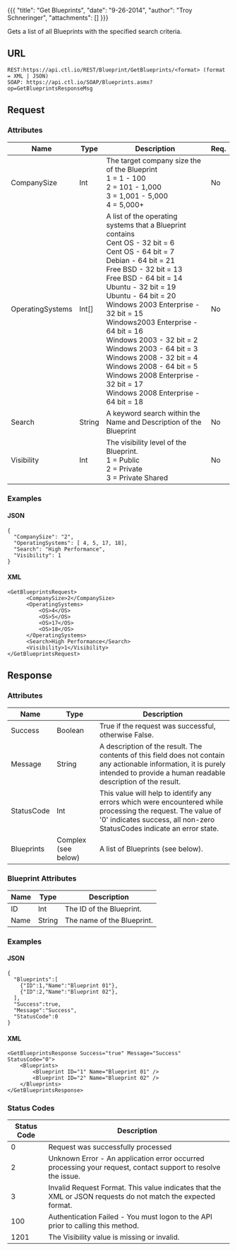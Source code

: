 {{{
  "title": "Get Blueprints",
  "date": "9-26-2014",
  "author": "Troy Schneringer",
  "attachments": []
}}}

Gets a list of all Blueprints with the specified search criteria.

## URL

    REST:https://api.ctl.io/REST/Blueprint/GetBlueprints/<format> (format = XML | JSON)
    SOAP: https://api.ctl.io/SOAP/Blueprints.asmx?op=GetBlueprintsResponseMsg

## Request

### Attributes

| Name | Type | Description | Req. |
| --- | --- | --- | --- |
| CompanySize | Int | The target company size the of the Blueprint<br/>1 = 1 - 100<br/>2 = 101 - 1,000<br/>3 = 1,001 - 5,000<br/>4 =  5,000+ | No |
| OperatingSystems | Int[] | A list of the operating systems that a Blueprint contains<br/>Cent OS - 32 bit = 6<br/>Cent OS - 64 bit = 7<br/>Debian - 64 bit = 21<br/>Free BSD - 32 bit = 13<br/>Free BSD - 64 bit = 14<br/>Ubuntu - 32 bit = 19<br/>Ubuntu - 64 bit = 20<br/>Windows 2003 Enterprise - 32 bit = 15<br/>Windows2003 Enterprise - 64 bit = 16<br/>Windows 2003 - 32 bit = 2<br/>Windows 2003 - 64 bit = 3<br/>Windows 2008 - 32 bit = 4<br/>Windows 2008 - 64 bit = 5<br/>Windows 2008 Enterprise - 32 bit = 17<br/>Windows 2008 Enterprise - 64 bit = 18 |  No |
| Search | String | A keyword search within the Name and Description of the Blueprint | No |
| Visibility | Int | The visibility level of the Blueprint.<br/>1 = Public<br/>2 = Private<br/>3 = Private Shared | No |

### Examples

#### JSON

    {
      "CompanySize": "2",
      "OperatingSystems": [ 4, 5, 17, 18],
      "Search": "High Performance",
      "Visibility": 1
    }

#### XML

    <GetBlueprintsRequest>
          <CompanySize>2</CompanySize>
          <OperatingSystems>
              <OS>4</OS>
              <OS>5</OS>
              <OS>17</OS>
              <OS>18</OS>
          </OperatingSystems>
          <Search>High Performance</Search>
          <Visibility>1</Visibility>
    </GetBlueprintsRequest>

## Response

### Attributes

| Name | Type | Description |
| --- | --- | --- |
| Success | Boolean | True if the request was successful, otherwise False. |
| Message | String | A description of the result. The contents of this field does not contain any actionable information, it is purely intended to provide a human readable description of the result. |
| StatusCode | Int | This value will help to identify any errors which were encountered while processing the request. The value of '0' indicates success, all non-zero StatusCodes indicate an error state. |
| Blueprints | Complex (see below) | A list of Blueprints (see below). |

### Blueprint Attributes

| Name | Type | Description |
| --- | --- | --- |
| ID | Int | The ID of the Blueprint. |
| Name | String | The name of the Blueprint. |

### Examples

#### JSON

    {
      "Blueprints":[
        {"ID":1,"Name":"Blueprint 01"},
        {"ID":2,"Name":"Blueprint 02"},
      ],
      "Success":true,
      "Message":"Success",
      "StatusCode":0
    }

#### XML

    <GetBlueprintsResponse Success="true" Message="Success" StatusCode="0">
        <Blueprints>
            <Blueprint ID="1" Name="Blueprint 01" />
            <Blueprint ID="2" Name="Blueprint 02" />
        </Blueprints>
    </GetBlueprintsResponse>

### Status Codes

| Status Code | Description |
| --- | --- |
| 0 | Request was successfully processed |
| 2 | Unknown Error - An application error occurred processing your request, contact support to resolve the issue. |
| 3 | Invalid Request Format. This value indicates that the XML or JSON requests do not match the expected format. |
| 100 | Authentication Failed - You must logon to the API prior to calling this method. |
| 1201 | The Visibility value is missing or invalid. |
